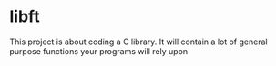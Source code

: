 # libft
This project is about coding a C library. It will contain a lot of general purpose functions your programs will rely upon
